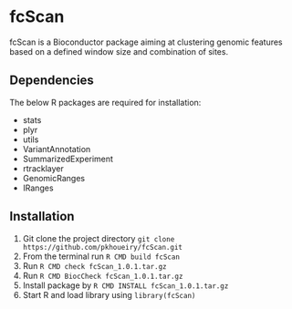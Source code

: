 fcScan
======

fcScan is a Bioconductor package aiming at clustering genomic features based on a defined window size and combination of sites.

Dependencies
-----------

The below R packages are required for installation:

+ stats
+ plyr
+ utils
+ VariantAnnotation
+ SummarizedExperiment
+ rtracklayer
+ GenomicRanges
+ IRanges

Installation
------------

1. Git clone the project directory `git clone https://github.com/pkhoueiry/fcScan.git`
2. From the terminal run `R CMD build fcScan`
3. Run `R CMD check fcScan_1.0.1.tar.gz`
4. Run  `R CMD BiocCheck fcScan_1.0.1.tar.gz`
5. Install package by `R CMD INSTALL fcScan_1.0.1.tar.gz`
6. Start R and load library using `library(fcScan)`



